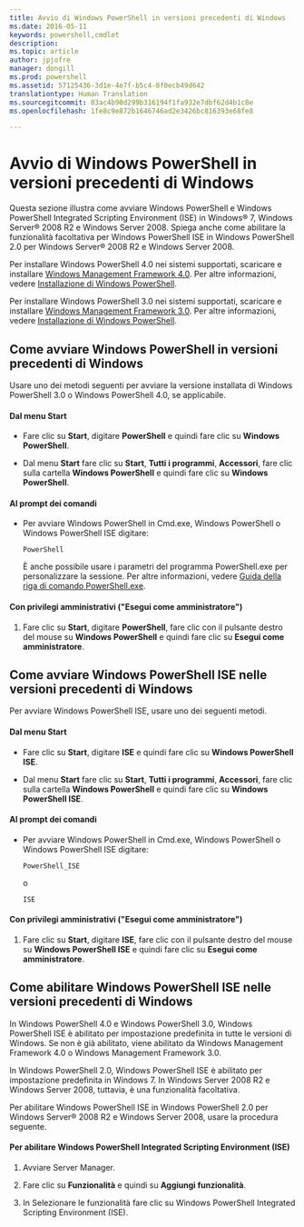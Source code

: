 ```yaml
---
title: Avvio di Windows PowerShell in versioni precedenti di Windows
ms.date: 2016-05-11
keywords: powershell,cmdlet
description: 
ms.topic: article
author: jpjofre
manager: dongill
ms.prod: powershell
ms.assetid: 57125436-3d1e-4e7f-b5c4-8f0ecb49d642
translationtype: Human Translation
ms.sourcegitcommit: 03ac4b90d299b316194f1fa932e7dbf62d4b1c8e
ms.openlocfilehash: 1fe8c9e872b1646746ad2e3426bc816393e68fe8

---
```


# Avvio di Windows PowerShell in versioni precedenti di Windows
Questa sezione illustra come avviare Windows PowerShell e Windows PowerShell Integrated Scripting Environment (ISE) in Windows® 7, Windows Server® 2008 R2 e Windows Server 2008. Spiega anche come abilitare la funzionalità facoltativa per Windows PowerShell ISE in Windows PowerShell 2.0 per Windows Server® 2008 R2 e Windows Server 2008.

Per installare Windows PowerShell 4.0 nei sistemi supportati, scaricare e installare [Windows Management Framework 4.0](http://go.microsoft.com/fwlink/?LinkID=293881). Per altre informazioni, vedere [Installazione di Windows PowerShell](Installing-Windows-PowerShell.md).

Per installare Windows PowerShell 3.0 nei sistemi supportati, scaricare e installare [Windows Management Framework 3.0](http://go.microsoft.com/fwlink/?LinkID=240290). Per altre informazioni, vedere [Installazione di Windows PowerShell](Installing-Windows-PowerShell.md).

## Come avviare Windows PowerShell in versioni precedenti di Windows
Usare uno dei metodi seguenti per avviare la versione installata di Windows PowerShell 3.0 o Windows PowerShell 4.0, se applicabile.

#### Dal menu Start

-   Fare clic su **Start**, digitare **PowerShell** e quindi fare clic su **Windows PowerShell**.

-   Dal menu **Start** fare clic su **Start**, **Tutti i programmi**, **Accessori**, fare clic sulla cartella **Windows PowerShell** e quindi fare clic su **Windows PowerShell**.

#### Al prompt dei comandi

-   Per avviare Windows PowerShell in Cmd.exe, Windows PowerShell o Windows PowerShell ISE digitare:

    ```
    PowerShell
    ```

    È anche possibile usare i parametri del programma PowerShell.exe per personalizzare la sessione. Per altre informazioni, vedere [Guida della riga di comando PowerShell.exe](../core-powershell/console/PowerShell.exe-Command-Line-Help.md).

#### Con privilegi amministrativi ("Esegui come amministratore")

1.  Fare clic su **Start**, digitare **PowerShell**, fare clic con il pulsante destro del mouse su **Windows PowerShell** e quindi fare clic su **Esegui come amministratore**.

## Come avviare Windows PowerShell ISE nelle versioni precedenti di Windows
Per avviare Windows PowerShell ISE, usare uno dei seguenti metodi.

#### Dal menu Start

-   Fare clic su **Start**, digitare **ISE** e quindi fare clic su **Windows PowerShell ISE**.

-   Dal menu **Start** fare clic su **Start**, **Tutti i programmi**, **Accessori**, fare clic sulla cartella **Windows PowerShell** e quindi fare clic su **Windows PowerShell ISE**.

#### Al prompt dei comandi

-   Per avviare Windows PowerShell in Cmd.exe, Windows PowerShell o Windows PowerShell ISE digitare:

    ```
    PowerShell_ISE
    ```

    o

    ```
    ISE
    ```

#### Con privilegi amministrativi ("Esegui come amministratore")

1.  Fare clic su **Start**, digitare **ISE**, fare clic con il pulsante destro del mouse su **Windows PowerShell ISE** e quindi fare clic su **Esegui come amministratore**.

## Come abilitare Windows PowerShell ISE nelle versioni precedenti di Windows
In Windows PowerShell 4.0 e Windows PowerShell 3.0, Windows PowerShell ISE è abilitato per impostazione predefinita in tutte le versioni di Windows. Se non è già abilitato, viene abilitato da Windows Management Framework 4.0 o Windows Management Framework 3.0.

In Windows PowerShell 2.0, Windows PowerShell ISE è abilitato per impostazione predefinita in Windows 7. In Windows Server 2008 R2 e Windows Server 2008, tuttavia, è una funzionalità facoltativa.

Per abilitare Windows PowerShell ISE in Windows PowerShell 2.0 per Windows Server® 2008 R2 e Windows Server 2008, usare la procedura seguente.

#### Per abilitare Windows PowerShell Integrated Scripting Environment (ISE)

1.  Avviare Server Manager.

2.  Fare clic su **Funzionalità** e quindi su **Aggiungi funzionalità**.

3.  In Selezionare le funzionalità fare clic su Windows PowerShell Integrated Scripting Environment (ISE).




<!--HONumber=Jun16_HO4-->


